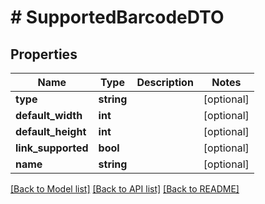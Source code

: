# # SupportedBarcodeDTO

## Properties

Name | Type | Description | Notes
------------ | ------------- | ------------- | -------------
**type** | **string** |  | [optional]
**default_width** | **int** |  | [optional]
**default_height** | **int** |  | [optional]
**link_supported** | **bool** |  | [optional]
**name** | **string** |  | [optional]

[[Back to Model list]](../../README.md#models) [[Back to API list]](../../README.md#endpoints) [[Back to README]](../../README.md)
